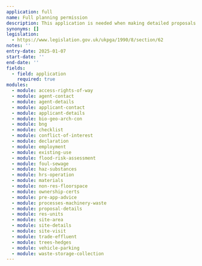 ```yaml
---
application: full
name: Full planning permission
description: This application is needed when making detailed proposals for developments which are not covered by a householder application or permitted development rights
synonyms: []
legislation:
  - https://www.legislation.gov.uk/ukpga/1990/8/section/62
notes: ''
entry-date: 2025-01-07
start-date: ''
end-date: ''
fields:
  - field: application
    required: true
modules:
  - module: access-rights-of-way
  - module: agent-contact
  - module: agent-details
  - module: applicant-contact
  - module: applicant-details
  - module: bio-geo-arch-con
  - module: bng
  - module: checklist
  - module: conflict-of-interest
  - module: declaration
  - module: employment
  - module: existing-use
  - module: flood-risk-assessment
  - module: foul-sewage
  - module: haz-substances
  - module: hrs-operation
  - module: materials
  - module: non-res-floorspace
  - module: ownership-certs
  - module: pre-app-advice
  - module: processes-machinery-waste
  - module: proposal-details
  - module: res-units
  - module: site-area
  - module: site-details
  - module: site-visit
  - module: trade-effluent
  - module: trees-hedges
  - module: vehicle-parking
  - module: waste-storage-collection
---
```

